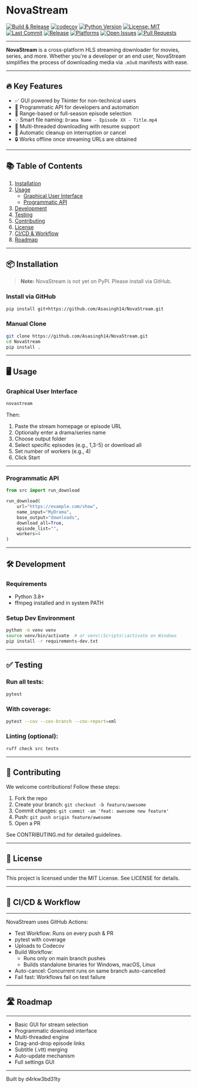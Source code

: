 # NovaStream

[![Build & Release](https://github.com/Asasingh14/NovaStream/actions/workflows/release-build.yml/badge.svg)](https://github.com/Asasingh14/NovaStream/actions/workflows/release-build.yml)
[![codecov](https://codecov.io/gh/Asasingh14/NovaStream/branch/main/graph/badge.svg?token=8PBXU7ND63)](https://codecov.io/gh/Asasingh14/NovaStream)
[![Python Version](https://img.shields.io/badge/python-3.8%2B-blue.svg)](https://www.python.org/)
[![License: MIT](https://img.shields.io/badge/license-MIT-blue.svg)](LICENSE)
[![Last Commit](https://img.shields.io/github/last-commit/Asasingh14/NovaStream)](https://github.com/Asasingh14/NovaStream/commits/main)
[![Release](https://img.shields.io/github/v/release/Asasingh14/NovaStream)](https://github.com/Asasingh14/NovaStream/releases)
[![Platforms](https://img.shields.io/badge/platform-Windows%20%7C%20macOS%20%7C%20Linux-blue)](#)
[![Open Issues](https://img.shields.io/github/issues/Asasingh14/NovaStream)](https://github.com/Asasingh14/NovaStream/issues)
[![Pull Requests](https://img.shields.io/github/issues-pr/Asasingh14/NovaStream)](https://github.com/Asasingh14/NovaStream/pulls)

---

**NovaStream** is a cross-platform HLS streaming downloader for movies, series, and more. Whether you're a developer or an end user, NovaStream simplifies the process of downloading media via `.m3u8` manifests with ease.

---

## 🔥 Key Features

- ✅ GUI powered by Tkinter for non-technical users  
- 🧠 Programmatic API for developers and automation  
- 🔄 Range-based or full-season episode selection  
- 💡 Smart file naming: `Drama Name - Episode XX - Title.mp4`  
- 🚀 Multi-threaded downloading with resume support  
- 🧹 Automatic cleanup on interruption or cancel  
- 🔒 Works offline once streaming URLs are obtained  

---

## 📚 Table of Contents

1. [Installation](#installation)  
2. [Usage](#usage)  
   - [Graphical User Interface](#graphical-user-interface)  
   - [Programmatic API](#programmatic-api)  
3. [Development](#development)  
4. [Testing](#testing)  
5. [Contributing](#contributing)  
6. [License](#license)  
7. [CI/CD & Workflow](#cicd--workflow)  
8. [Roadmap](#roadmap)  

---

## 📦 Installation

> **Note:** NovaStream is not yet on PyPI. Please install via GitHub.

### Install via GitHub

```bash
pip install git+https://github.com/Asasingh14/NovaStream.git
```

### Manual Clone

```bash
git clone https://github.com/Asasingh14/NovaStream.git
cd NovaStream
pip install .
```

---

## 🖥️ Usage

### Graphical User Interface

```bash
novastream
```

Then:
1. Paste the stream homepage or episode URL  
2. Optionally enter a drama/series name  
3. Choose output folder  
4. Select specific episodes (e.g., 1,3-5) or download all  
5. Set number of workers (e.g., 4)  
6. Click Start  

---

### Programmatic API

```python
from src import run_download

run_download(
    url="https://example.com/show",
    name_input="MyDrama",
    base_output="downloads",
    download_all=True,
    episode_list="",
    workers=4
)
```

---

## 🛠️ Development

### Requirements
- Python 3.8+  
- ffmpeg installed and in system PATH  

### Setup Dev Environment
```bash
python -m venv venv
source venv/bin/activate  # or venv\\Scripts\\activate on Windows
pip install -r requirements-dev.txt
```

---

## ✅ Testing

### Run all tests:
```bash
pytest
```

### With coverage:
```bash
pytest --cov --cov-branch --cov-report=xml
```

### Linting (optional):
```bash
ruff check src tests
```

---

## 🤝 Contributing

We welcome contributions! Follow these steps:
1. Fork the repo  
2. Create your branch: `git checkout -b feature/awesome`  
3. Commit changes: `git commit -am 'feat: awesome new feature'`  
4. Push: `git push origin feature/awesome`  
5. Open a PR  

See CONTRIBUTING.md for detailed guidelines.

---

## 📄 License

---

This project is licensed under the MIT License. See LICENSE for details.

---

## 🚦 CI/CD & Workflow

---

NovaStream uses GitHub Actions:
- Test Workflow: Runs on every push & PR  
- pytest with coverage  
- Uploads to Codecov  
- Build Workflow:  
  - Runs only on main branch pushes  
  - Builds standalone binaries for Windows, macOS, Linux  
- Auto-cancel: Concurrent runs on same branch auto-cancelled  
- Fail fast: Workflows fail on test failure  

---

## 🛣️ Roadmap

---

- Basic GUI for stream selection  
- Programmatic download interface  
- Multi-threaded engine  
- Drag-and-drop episode links  
- Subtitle (.vtt) merging  
- Auto-update mechanism  
- Full settings GUI  

---

Built by d4rkw3bd31ty